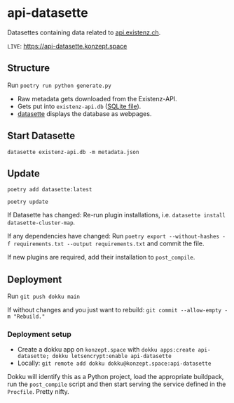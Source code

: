 # api-datasette

Datasettes containing data related to [api.existenz.ch](https://api.existenz.ch).

`LIVE`: <https://api-datasette.konzept.space>

## Structure

Run `poetry run python generate.py`

- Raw metadata gets downloaded from the Existenz-API.
- Gets put into `existenz-api.db` ([SQLite file](https://sqlite.org)).
- [datasette](https://datasette.io) displays the database as webpages.

## Start Datasette

`datasette existenz-api.db -m metadata.json`

## Update

`poetry add datasette:latest`

`poetry update`

If Datasette has changed: Re-run plugin installations, i.e. `datasette install datasette-cluster-map`.

If any dependencies have changed: Run `poetry export --without-hashes -f requirements.txt --output requirements.txt` and commit the file.

If new plugins are required, add their installation to `post_compile`.

## Deployment

Run `git push dokku main`

If without changes and you just want to rebuild: `git commit --allow-empty -m "Rebuild."`

### Deployment setup

- Create a dokku app on `konzept.space` with `dokku apps:create api-datasette; dokku letsencrypt:enable api-datasette`
- Locally: `git remote add dokku dokku@konzept.space:api-datasette`

Dokku will identify this as a Python project, load the appropriate buildpack, run the `post_compile` script and then start serving the service defined in the `Procfile`. Pretty nifty.
